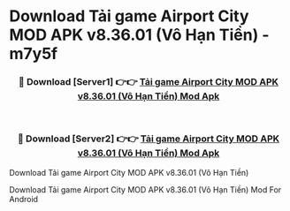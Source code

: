 # Download Tải game Airport City MOD APK v8.36.01 (Vô Hạn Tiền) - m7y5f


<div align="center">
<h3>🔴 Download [Server1] 👉👉 <a href="https://apk-comot.site?title=Tải_game_Airport_City_MOD_APK_v8.36.01_(Vô_Hạn_Tiền)">Tải game Airport City MOD APK v8.36.01 (Vô Hạn Tiền) Mod Apk</a></h3><br>
<h3>🔴 Download [Server2] 👉👉 <a href="https://apk-comot.site?title=Tải_game_Airport_City_MOD_APK_v8.36.01_(Vô_Hạn_Tiền)">Tải game Airport City MOD APK v8.36.01 (Vô Hạn Tiền) Mod Apk</a></h3>
</div>



Download Tải game Airport City MOD APK v8.36.01 (Vô Hạn Tiền) 

Download Tải game Airport City MOD APK v8.36.01 (Vô Hạn Tiền) Mod For Android